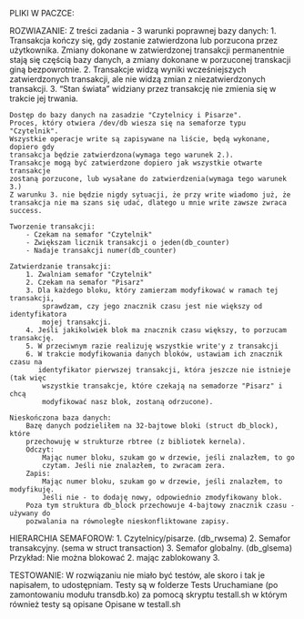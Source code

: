 
PLIKI W PACZCE:


ROZWIAZANIE:
	Z treści zadania - 3 warunki poprawnej bazy danych:
	1. Transakcja kończy się, gdy zostanie zatwierdzona lub porzucona przez 
	   użytkownika. Zmiany dokonane w zatwierdzonej transakcji permanentnie stają 
		się częścią bazy danych, a zmiany dokonane w porzuconej transkacji giną 
		bezpowrotnie.
	2. Transakcje widzą wyniki wcześniejszych zatwierdzonych transakcji, ale nie 
	   widzą zmian z niezatwierdzonych transakcji.
	3. “Stan świata” widziany przez transakcję nie zmienia się w trakcie jej trwania.

	Dostęp do bazy danych na zasadzie "Czytelnicy i Pisarze".
	Proces, który otwiera /dev/db wiesza się na semaforze typu "Czytelnik".
	Wszystkie operacje write są zapisywane na liście, będą wykonane, dopiero gdy
	transakcja będzie zatwierdzona(wymaga tego warunek 2.).
	Transakcje mogą być zatwierdzone dopiero jak wszystkie otwarte transakcje
	zostaną porzucone, lub wysałane do zatwierdzenia(wymaga tego warunek 3.)
	Z warunku 3. nie będzie nigdy sytuacji, że przy write wiadomo już, że
	transakcja nie ma szans się udać, dlatego u mnie write zawsze zwraca success.
	
	Tworzenie transakcji:
		- Czekam na semafor "Czytelnik"
		- Zwiększam licznik transakcji o jeden(db_counter)
		- Nadaje transakcji numer(db_counter)
		
	Zatwierdzanie transakcji:
		1. Zwalniam semafor "Czytelnik"
		2. Czekam na semafor "Pisarz"
		3. Dla każdego bloku, który zamierzam modyfikować w ramach tej transakcji,
			sprawdzam, czy jego znacznik czasu jest nie większy od identyfikatora 
			mojej transakcji.
		4. Jeśli jakikolwiek blok ma znacznik czasu większy, to porzucam transakcję.
		5. W przeciwnym razie realizuję wszystkie write'y z transakcji
		6. W trakcie modyfikowania danych bloków, ustawiam ich znacznik czasu na
		   identyfikator pierwszej transakcji, która jeszcze nie istnieje (tak więc
			wszystkie transakcje, które czekają na semadorze "Pisarz" i chcą 
			modyfikować nasz blok, zostaną odrzucone).

	Nieskończona baza danych:
		Bazę danych podzieliłem na 32-bajtowe bloki (struct db_block), które
		przechowuję w strukturze rbtree (z bibliotek kernela).
		Odczyt:
			Mając numer bloku, szukam go w drzewie, jeśli znalazłem, to go
			czytam. Jeśli nie znalazłem, to zwracam zera.
		Zapis:
			Mając numer bloku, szukam go w drzewie, jeśli znalazłem, to modyfikuję.
			Jeśli nie - to dodaję nowy, odpowiednio zmodyfikowany blok.
		Poza tym struktura db_block przechowuje 4-bajtowy znacznik czasu - używany do
		pozwalania na równoległe nieskonfliktowane zapisy.

HIERARCHIA SEMAFOROW:
	1. Czytelnicy/pisarze.		(db_rwsema)
	2. Semafor transakcyjny.	(sema w struct transaction)
	3. Semafor globalny.			(db_glsema)
	Przykład:
	Nie można blokować 2. mając zablokowany 3.

TESTOWANIE:
	W rozwiązaniu nie miało być testów, ale skoro i tak je napisałem, to
	udostępniam.
	Testy są w folderze Tests
	Uruchamiane (po zamontowaniu modułu transdb.ko) za pomocą skryptu testall.sh
	w którym również testy są opisane
	Opisane w testall.sh
	
